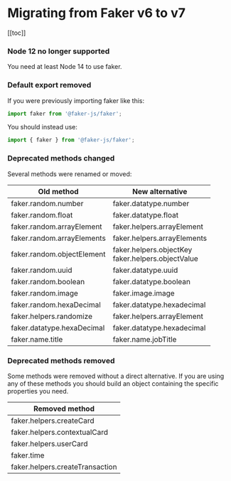 # Migrating from Faker v6 to v7

[[toc]]

### Node 12 no longer supported

You need at least Node 14 to use faker.

### Default export removed

If you were previously importing faker like this:

```js
import faker from '@faker-js/faker';
```

You should instead use:

```js
import { faker } from '@faker-js/faker';
```

### Deprecated methods changed

Several methods were renamed or moved:

| Old method                 | New alternative                                        |
| -------------------------- | ------------------------------------------------------ |
| faker.random.number        | faker.datatype.number                                  |
| faker.random.float         | faker.datatype.float                                   |
| faker.random.arrayElement  | faker.helpers.arrayElement                             |
| faker.random.arrayElements | faker.helpers.arrayElements                            |
| faker.random.objectElement | faker.helpers.objectKey <br> faker.helpers.objectValue |
| faker.random.uuid          | faker.datatype.uuid                                    |
| faker.random.boolean       | faker.datatype.boolean                                 |
| faker.random.image         | faker.image.image                                      |
| faker.random.hexaDecimal   | faker.datatype.hexadecimal                             |
| faker.helpers.randomize    | faker.helpers.arrayElement                             |
| faker.datatype.hexaDecimal | faker.datatype.hexadecimal                             |
| faker.name.title           | faker.name.jobTitle                                    |

### Deprecated methods removed

Some methods were removed without a direct alternative. If you are using any of these methods you should build an object containing the specific properties you need.

| Removed method                  |
| ------------------------------- |
| faker.helpers.createCard        |
| faker.helpers.contextualCard    |
| faker.helpers.userCard          |
| faker.time                      |
| faker.helpers.createTransaction |
